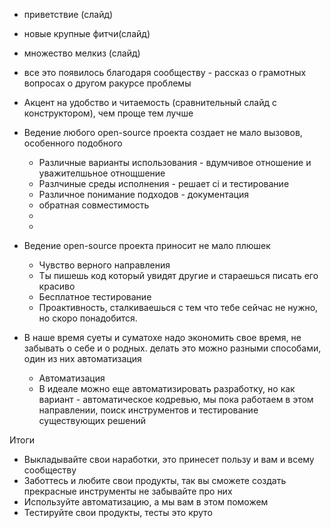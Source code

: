 - приветствие (слайд)
- новые крупные фитчи(слайд)
- множество мелкиз (слайд)
- все это появилось благодаря сообществу - рассказ о грамотных вопросах о другом ракурсе проблемы
- Акцент на удобство и читаемость (сравнительный слайд с конструктором), чем проще тем лучше
- Ведение любого open-source проекта создает не мало вызовов, особенного подобного
	- Различные варианты использования - вдумчивое отношение и уважителшьное отнощшение
	- Разлчиные среды исполнения - решает ci и тестирование
	- Различное понимание подходов - документация
	- обратная совместимость
	- 
	- 
- Ведение open-source проекта приносит не мало плюшек
	- Чувство верного направления
	- Ты пишешь код который увидят другие и стараешься писать его красиво
	- Бесплатное тестирование
	- Проактивность, сталкиваешься с тем что тебе сейчас не нужно, но скоро понадобится. 
- В наше время суеты и суматохе надо экономить свое время, не забывать о себе и о родных. делать это можно разными способами, один из них автоматизация


	* Автоматизация
	* В идеале можно еще автоматизировать разработку, но как вариант - автоматическое кодревью, мы пока работаем в этом направлении, поиск инструментов и тестирование существующих решений

Итоги
* Выкладывайте свои наработки, это принесет пользу и вам и всему сообществу
* Заботтесь и любите свои продукты, так вы сможете создать прекрасные инструменты не забывайте про них
* Используйте автоматизацию, а мы вам в этом поможем
* Тестируйте свои продукты, тесты это круто